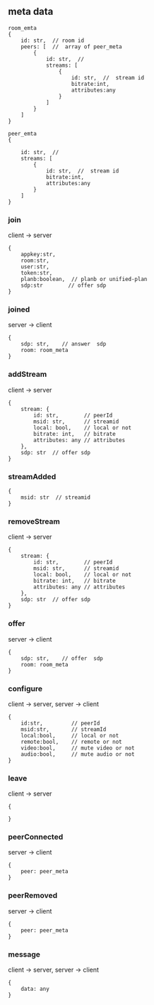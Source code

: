 

## meta data  


```
room_emta
{
    id: str,  // room id
    peers: [  //  array of peer_meta
        {
            id: str,  // 
            streams: [
                {
                    id: str,  //  stream id
                    bitrate:int, 
                    attributes:any 
                }
            ]
        }
    ]
}

```


```
peer_emta
{

    id: str,  // 
    streams: [
        {
            id: str,  //  stream id
            bitrate:int, 
            attributes:any 
        }
    ]
}

```




###  join

client -> server


```
{
    appkey:str,
    room:str,
    user:str,
    token:str,
    planb:boolean,  // planb or unified-plan
    sdp:str        // offer sdp
}
```


### joined  

server -> client 

```
{
    sdp: str,    // answer  sdp 
    room: room_meta
}

```

### addStream

client -> server 

```
{
    stream: {
        id: str,        // peerId
        msid: str,      // streamid 
        local: bool,    // local or not 
        bitrate: int,   // bitrate
        attributes: any // attributes
    },
    sdp: str  // offer sdp 
}

```


### streamAdded

```
{
    msid: str  // streamid 
}

```


### removeStream

client -> server 

```
{
    stream: {
        id: str,        // peerId
        msid: str,      // streamid 
        local: bool,    // local or not 
        bitrate: int,   // bitrate
        attributes: any // attributes
    },
    sdp: str  // offer sdp 
}
```


### offer 

server -> client 

```
{
    sdp: str,    // offer  sdp 
    room: room_meta
}
```


### configure

client -> server,  server -> client 

```
{
    id:str,         // peerId
    msid:str,       // streamId
    local:bool,     // local or not
    remote:bool,    // remote or not
    video:bool,     // mute video or not
    audio:bool,     // mute audio or not 
}
```


### leave

client -> server

```
{

}
```


### peerConnected

server -> client 

```
{
    peer: peer_meta
}
```


### peerRemoved

server -> client 

```
{
    peer: peer_meta
}
```


### message

client -> server,  server -> client 

```
{
    data: any
}
```

